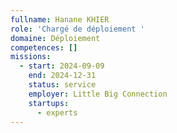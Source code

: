 ```yaml
---
fullname: Hanane KHIER
role: 'Chargé de déploiement '
domaine: Déploiement
competences: []
missions:
  - start: 2024-09-09
    end: 2024-12-31
    status: service
    employer: Little Big Connection
    startups:
      - experts
---
```

